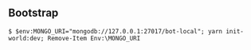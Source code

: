 ## Bootstrap

```console
$ $env:MONGO_URI="mongodb://127.0.0.1:27017/bot-local"; yarn init-world:dev; Remove-Item Env:\MONGO_URI
```